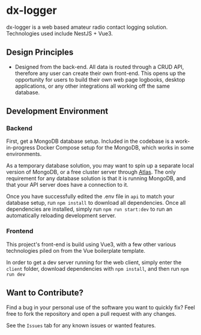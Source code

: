 # dx-logger

dx-logger is a web based amateur radio contact logging solution. Technologies used include NestJS + Vue3.

## Design Principles

- Designed from the back-end. All data is routed through a CRUD API, therefore any user can create their own front-end. This opens up the opportunity for users to build their own web page logbooks, desktop applications, or any other integrations all working off the same database.

## Development Environment

### Backend

First, get a MongoDB database setup. Included in the codebase is a work-in-progress Docker Compose setup for the MongoDB, which works in some environments.

As a temporary database solution, you may want to spin up a separate local version of MongoDB, or a free cluster server through [Atlas](https://www.mongodb.com/atlas). The only requirement for any database solution is that it is running MongoDB, and that your API server does have a connection to it.

Once you have successfully edited the .env file in `api` to match your database setup, run `npm install` to download all dependencies. Once all dependencies are installed, simply run `npm run start:dev` to run an automatically reloading development server.

### Frontend

This project's front-end is build using Vue3, with a few other various technologies piled on from the Vue boilerplate template.

In order to get a dev server running for the web client, simply enter the `client` folder, download dependencies with `npm install`, and then run `npm run dev`

## Want to Contribute?

Find a bug in your personal use of the software you want to quickly fix? Feel free to fork the repository and open a pull request with any changes.

See the `Issues` tab for any known issues or wanted features.